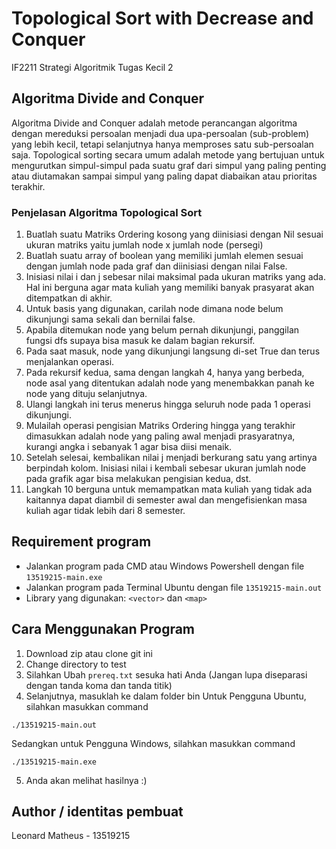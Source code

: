 # Topological Sort with Decrease and Conquer
IF2211 Strategi Algoritmik Tugas Kecil 2

## Algoritma Divide and Conquer
Algoritma Divide and Conquer adalah metode perancangan algoritma dengan mereduksi persoalan menjadi dua upa-persoalan (sub-problem) yang lebih kecil, tetapi selanjutnya hanya memproses satu sub-persoalan saja. Topological sorting secara umum adalah metode yang bertujuan untuk mengurutkan simpul-simpul pada suatu graf dari simpul yang paling penting atau diutamakan sampai simpul yang paling dapat diabaikan atau prioritas terakhir. 

### Penjelasan Algoritma Topological Sort
1. Buatlah suatu Matriks Ordering kosong yang diinisiasi dengan Nil sesuai ukuran matriks yaitu jumlah node x jumlah node (persegi)
2. Buatlah suatu array of boolean yang memiliki jumlah elemen sesuai dengan jumlah node pada graf dan diinisiasi dengan nilai False.
3. Inisiasi nilai i dan j sebesar nilai maksimal pada ukuran matriks yang ada. Hal ini berguna agar mata kuliah yang memiliki banyak prasyarat akan ditempatkan di akhir.
4. Untuk basis yang digunakan, carilah node dimana node belum dikunjungi sama sekali dan bernilai false.
5. Apabila ditemukan node yang belum pernah dikunjungi, panggilan fungsi dfs supaya bisa masuk ke dalam bagian rekursif.
6. Pada saat masuk, node yang dikunjungi langsung di-set True dan terus menjalankan operasi.
7. Pada rekursif kedua, sama dengan langkah 4, hanya yang berbeda, node asal yang ditentukan adalah node yang menembakkan panah ke node yang dituju selanjutnya.
8. Ulangi langkah ini terus menerus hingga seluruh node pada 1 operasi dikunjungi.
9. Mulailah operasi pengisian Matriks Ordering hingga yang terakhir dimasukkan adalah node yang paling awal menjadi prasyaratnya, kurangi angka i sebanyak 1 agar bisa diisi menaik.
10. Setelah selesai, kembalikan nilai j menjadi berkurang satu yang artinya berpindah kolom. Inisiasi nilai i kembali sebesar ukuran jumlah node pada grafik agar bisa melakukan pengisian kedua, dst.
11. Langkah 10 berguna untuk memampatkan mata kuliah yang tidak ada kaitannya dapat diambil di semester awal dan mengefisienkan masa kuliah agar tidak lebih dari 8 semester.

## Requirement program
- Jalankan program pada CMD atau Windows Powershell dengan file ```13519215-main.exe```
- Jalankan program pada Terminal Ubuntu dengan file ```13519215-main.out```
- Library yang digunakan: ```<vector>``` dan ```<map>```

## Cara Menggunakan Program
1. Download zip atau clone git ini
2. Change directory to test
3. Silahkan Ubah ```prereq.txt``` sesuka hati Anda (Jangan lupa diseparasi dengan tanda koma dan tanda titik)
4. Selanjutnya, masuklah ke dalam folder bin
Untuk Pengguna Ubuntu, silahkan masukkan command
```
./13519215-main.out
```
Sedangkan untuk Pengguna Windows, silahkan masukkan command
```
./13519215-main.exe
```
5. Anda akan melihat hasilnya :)


## Author / identitas pembuat
Leonard Matheus - 13519215
